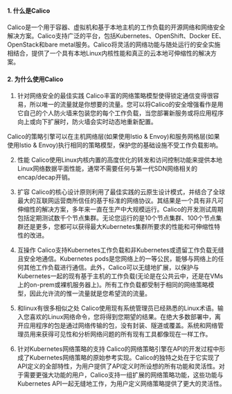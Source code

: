 #### 1. 什么是Calico
Calico是一个用于容器、虚拟机和基于本地主机的工作负载的开源网络和网络安全解决方案。Calico支持广泛的平台，包括Kubernetes、OpenShift、Docker EE、OpenStack和bare metal服务。Calico将灵活的网络功能与随处运行的安全实施相结合，提供了一个具有本地Linux内核性能和真正的云本地可伸缩性的解决方案。


#### 2. 为什么使用Calico

1. 针对网络安全的最佳实践
Calico丰富的网络策略模型使得锁定通信变得很容易，所以唯一的流量就是你想要的流量。您可以将Calico的安全增强看作是用它自己的个人防火墙来包装您的每个工作负载，当您部署新服务或将应用程序向上或向下扩展时，防火墙会实时动态地重新配置。

Calico的策略引擎可以在主机网络层(如果使用Istio & Envoy)和服务网格层(如果使用Istio & Envoy)执行相同的策略模型，保护您的基础设施不受工作负载影响。

2. 性能
Calico使用Linux内核内置的高度优化的转发和访问控制功能来提供本地Linux网络数据平面性能，通常不需要任何与第一代SDN网络相关的encap/decap开销。

3. 扩容
Calico的核心设计原则利用了最佳实践的云原生设计模式，并结合了全球最大的互联网运营商所信任的基于标准的网络协议。其结果是一个具有非凡可伸缩性的解决方案，多年来一直在生产中大规模运行。Calico的开发测试周期包括定期测试数千个节点集群。无论您运行的是10个节点集群、100个节点集群还是更多，您都可以获得最大Kubernetes集群所要求的性能和可伸缩性特性的改进。

4. 互操作
Calico支持Kubernetes工作负载和非Kubernetes或遗留工作负载无缝且安全地通信。Kubernetes pods是您网络上的一等公民，能够与网络上的任何其他工作负载进行通信。此外，Calico可以无缝地扩展，以保护与Kubernetes一起的现有基于主机的工作负载(无论是在公共云中，还是在VMs上的on-prem或裸机服务器上)。所有工作负载都受制于相同的网络策略模型，因此允许流的惟一流量就是您希望流的流量。

5. 和linux有很多相似之处
Calico使用现有系统管理员已经熟悉的Linux术语。输入您喜欢的Linux网络命令，您将得到您期望的结果。在绝大多数部署中，离开应用程序的包是通过网络传输的包，没有封装、隧道或覆盖。系统和网络管理员用来获得可见性和分析网络问题的所有现有工具都像现在一样工作。

6. 针对Kubernetes网络策略的支持
Calico的网络策略引擎在API的开发过程中形成了Kubernetes网络策略的原始参考实现。Calico的独特之处在于它实现了API定义的全部特性，为用户提供了API定义时所设想的所有功能和灵活性。对于需要更强大功能的用户，Calico支持一组扩展的网络策略功能，这些功能与Kubernetes API一起无缝地工作，为用户定义网络策略提供了更大的灵活性。